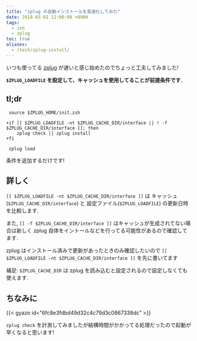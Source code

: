 ```yaml
---
title: "zplug の自動インストールを高速化してみた"
date: 2018-03-01 12:00:00 +0900
tags:
  - zsh
  - zplug
toc: true
aliases:
  - /tech/zplug-install/
---
```

いつも使ってる [zplug](https://github.com/zplug/zplug) が遅いと感じ始めたのでちょっと工夫してみました!

**`$ZPLUG_LOADFILE` を設定して、キャッシュを使用してることが前提条件です.**

## tl;dr

```diff:.zshrc
 source $ZPLUG_HOME/init.zsh

+if [[ $ZPLUG_LOADFILE -nt $ZPLUG_CACHE_DIR/interface || ! -f $ZPLUG_CACHE_DIR/interface ]]; then
 	zplug check || zplug install
+fi

 zplug load
```

条件を追加するだけです!

## 詳しく

`[[ $ZPLUG_LOADFILE -nt $ZPLUG_CACHE_DIR/interface ]]` は キャッシュ(`$ZPLUG_CACHE_DIR/interface`) と 設定ファイル(`$ZPLUG_LOADFILE`) の更新日時を比較します.

また, `[[ -f $ZPLUG_CACHE_DIR/interface ]]` はキャッシュが生成されてない場合は新しく zplug 自体をイントールなどを行ってる可能性があるので確認してます.

zplug はインストール済みで更新があったときのみ確認したいので `[[ $ZPLUG_LOADFILE -nt $ZPLUG_CACHE_DIR/interface ]]` を先に書いてます

補足: `$ZPLUG_CACHE_DIR` は zplug を読み込むと設定されるので設定しなくても使えます.

## ちなみに

{{< gyazo id="6fc8e3fdbd49d32c4c79d3c0867338dc" >}}

`zplug check` を計測してみましたが結構時間がかかってる処理だったので起動が早くなると思います!
